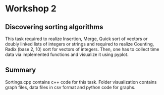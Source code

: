 # Workshop 2
## Discovering sorting algorithms
This task required to realize Insertion, Merge, Quick sort of vectors or doubly linked lists of integers or strings and required to realize Counting, Radix (base 2, 10) sort for vectors of integers. Then, one has to collect time data via implemented functions and visualize it using pyplot.
## Summary
Sortings.cpp contains c++ code for this task. Folder visualization contains graph files, data files in csv format and python code for graphs.
